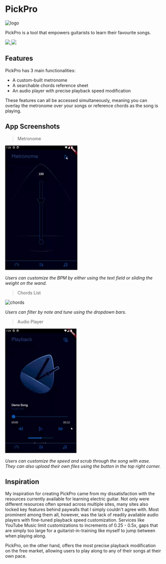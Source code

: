 # PickPro

<img src="pick_pro/assets/images/demo/hero.png" height="400" alt="logo"/>

PickPro is a tool that empowers guitarists to learn their favourite songs.

<a href="https://apps.apple.com/ca/app/pickpro/id6458536609"> 
  <img src="https://img.shields.io/badge/App%20Store-00599C?style=for-the-badge&logo=apple&logoColor=white">
</a> 
<a href="https://apps.apple.com/ca/app/pickpro/id6458536609">
  <img src="https://img.shields.io/badge/Google%20Play-34B529?style=for-the-badge&logo=google-play&logoColor=white">
</a>

## Features

PickPro has 3 main functionalities: 
- A custom-built metronome
- A searchable chords reference sheet
- An audio player with precise playback speed modification

These features can all be accessed simultaneously, meaning you can overlay the metronome over your songs or reference chords as the song is playing.

## App Screenshots

> Metronome

<img src="pick_pro/assets/images/demo/metronome_page.gif" height="400" alt="metronome"/>

*Users can customize the BPM by either using the text field or sliding the weight on the wand.*

> Chords List

<img src="pick_pro/assets/images/demo/chords_page.gif" height="400" alt="chords"/>

*Users can filter by note and tune using the dropdown bars.*

> Audio Player

<img src="pick_pro/assets/images/demo/player_page.gif" height="400" alt="player"/>

*Users can customize the speed and scrub through the song with ease. They can also upload their own files using the button in the top right corner.*

## Inspiration

My inspiration for creating PickPro came from my dissatisfaction with the resources currently available for learning electric guitar. Not only were different resources often spread across multiple sites, many sites also locked key features behind paywalls that I simply couldn't agree with. Most prominent among them all, however, was the lack of readily available audio players with fine-tuned playback speed customization. Services like YouTube Music limit customizations to increments of 0.25 - 0.5x, gaps that are simply too large for a guitarist-in-training like myself to jump between when playing along. 

PickPro, on the other hand, offers the most precise playback modification on the free market, allowing users to play along to any of their songs at their own pace.
